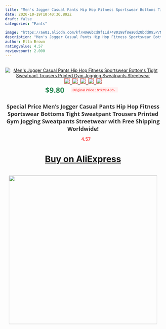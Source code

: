 ```yaml
---
title: "Men's Jogger Casual Pants Hip Hop Fitness Sportswear Bottoms Tight Sweatpant Trousers Printed Gym Jogging Sweatpants Streetwear"
date: 2020-10-19T10:40:36.892Z
draft: false
categories: "Pants"

image: "https://ae01.alicdn.com/kf/H0e6bcd9f11d7480198f8ea0d20bdd095P/Men-s-Jogger-Casual-Pants-Hip-Hop-Fitness-Sportswear-Bottoms-Tight-Sweatpant-Trousers-Printed-Gym-Jogging.jpg"
description: "Men's Jogger Casual Pants Hip Hop Fitness Sportswear Bottoms Tight Sweatpant Trousers Printed Gym Jogging Sweatpants Streetwear"
author: Ella Brown
ratingvalue: 4.57
reviewcount: 2.000
---
```

<br>
<div style="text-align: center;">
<a href="https://s.click.aliexpress.com/e/_ABzhqV" target="_blank" rel="nofollow noopener noreferrer"><img alt="Men's Jogger Casual Pants Hip Hop Fitness Sportswear Bottoms Tight Sweatpant Trousers Printed Gym Jogging Sweatpants Streetwear" class="magnifier-image" src="https://ae01.alicdn.com/kf/H0e6bcd9f11d7480198f8ea0d20bdd095P/Men-s-Jogger-Casual-Pants-Hip-Hop-Fitness-Sportswear-Bottoms-Tight-Sweatpant-Trousers-Printed-Gym-Jogging.jpg_640x640.jpg">
<br>
<img style="border:1px solid salmon" src="https://ae01.alicdn.com/kf/H0e6bcd9f11d7480198f8ea0d20bdd095P/Men-s-Jogger-Casual-Pants-Hip-Hop-Fitness-Sportswear-Bottoms-Tight-Sweatpant-Trousers-Printed-Gym-Jogging.jpg_120x120.jpg">&nbsp;&nbsp;<img style="border:1px solid salmon" src="https://ae01.alicdn.com/kf/H2d8ff8d99dae4d1da563276d9d1260428/Men-s-Jogger-Casual-Pants-Hip-Hop-Fitness-Sportswear-Bottoms-Tight-Sweatpant-Trousers-Printed-Gym-Jogging.jpg_120x120.jpg">&nbsp;&nbsp;<img style="border:1px solid salmon" src="https://ae01.alicdn.com/kf/Hcbce3d0d580744c0b8402f6008804d68z/Men-s-Jogger-Casual-Pants-Hip-Hop-Fitness-Sportswear-Bottoms-Tight-Sweatpant-Trousers-Printed-Gym-Jogging.jpg_120x120.jpg">&nbsp;&nbsp;<img style="border:1px solid salmon" src="https://ae01.alicdn.com/kf/H5cc148c4cf9d49ee8b73ea79c6a13403F/Men-s-Jogger-Casual-Pants-Hip-Hop-Fitness-Sportswear-Bottoms-Tight-Sweatpant-Trousers-Printed-Gym-Jogging.jpg_120x120.jpg">&nbsp;&nbsp;<img style="border:1px solid salmon" src="https://ae01.alicdn.com/kf/Hd07afd042d2b4ea691170a3b0e54f004W/Men-s-Jogger-Casual-Pants-Hip-Hop-Fitness-Sportswear-Bottoms-Tight-Sweatpant-Trousers-Printed-Gym-Jogging.jpg_120x120.jpg"></a></div><br0>
<div style="text-align: center;"><span style="background-color: white; border: 0px; box-sizing: border-box; color: seagreen; display: inline-block; font-family: &quot;open sans&quot; , &quot;arial&quot; , &quot;helvetica&quot; , sans-serif , &quot;heiti&quot;; font-size: 24px; font-stretch: inherit; font-weight: 700; line-height: inherit; margin: 0px 10px 0px 0px; padding: 0px; vertical-align: middle;">$9.80 </span>
<span style="background: rgb(255 , 241 , 241); border-radius: 3px; border: 0px; box-sizing: border-box; color: #ff4747; display: inline-block; font-family: inherit; font-size: 12px; font-stretch: inherit; font-style: inherit; font-variant: inherit; font-weight: 600; line-height: inherit; margin: 0px; padding: 2px 5px; transform: scale(0.9); vertical-align: middle;">Original Price : <b style="text-decoration: line-through;">$17.19 </b> 43%&nbsp;&nbsp;</span></div>
<h1 style="color: #333333; display: inline-block; font-family: &quot;open sans&quot; , &quot;arial&quot; , &quot;helvetica&quot; , sans-serif , &quot;heiti&quot;; font-size: 18px; font-stretch: inherit; font-weight: 700; text-align: center;">Special Price Men's Jogger Casual Pants Hip Hop Fitness Sportswear Bottoms Tight Sweatpant Trousers Printed Gym Jogging Sweatpants Streetwear with Free Shipping Worldwide!</h1>
<div style="color: #ff4747; text-align: center;">
<img src="https://4.bp.blogspot.com/-M0ZcTcb-5uY/XleCXlxnR4I/AAAAAAAAAEc/OrjgMkXV1oMQFaCRZj5HQwOCBcu3w1FegCPcBGAYYCw/s1600/star.png" style="height: 15px;">&nbsp;<b>4.57</b></div>
<div class="button_cont" align="center"><a class="buynow_a" href="https://s.click.aliexpress.com/e/_ABzhqV" target="_blank" rel="nofollow noopener noreferrer"><H1>Buy on AliExpress</H1></a></div><br>
<div class="separator" style="clear: both; text-align: center;">
<img src="https://lh3.googleusercontent.com/-pTy5HemUv9M/XlePHvY0dAI/AAAAAAAAAE4/0nX5iRUoIWY8eMW9Dpxeirr157OZliDIgCLcBGAsYHQ/s1600/badge.gif" width="480">
</div>
